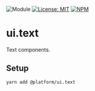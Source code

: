 ![Module](https://img.shields.io/badge/%40platform-ui.text-%23EA4E7E.svg)
[![License: MIT](https://img.shields.io/badge/license-MIT-blue.svg)](https://opensource.org/licenses/MIT)
[![NPM](https://img.shields.io/npm/v/@platform/ui.text.svg?colorB=blue&style=flat)](https://www.npmjs.com/package/@platform/ui.text)

# ui.text
Text components.

## Setup

    yarn add @platform/ui.text

